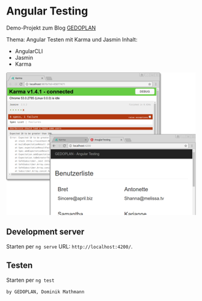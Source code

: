 # Angular Testing

Demo-Projekt zum Blog 
[GEDOPLAN](https://javaeeblog.wordpress.com/?p=3870)


Thema: Angular Testen mit Karma und Jasmin
Inhalt:

  - AngularCLI
  - Jasmin
  - Karma


![Screenshot](docs/app.png)

## Development server

Starten per `ng serve` URL: `http://localhost:4200/`. 

## Testen

Starten per `ng test`

```
by GEDOPLAN, Dominik Mathmann
```
